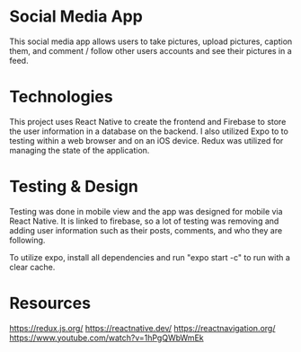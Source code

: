 # Social Media App
This social media app allows users to take pictures, upload pictures, caption them, and comment / follow other users accounts and see their pictures in a feed.

# Technologies
This project uses React Native to create the frontend and Firebase to store the user information in a database on the backend. I also utilized Expo to to testing within a web browser and on an iOS device. Redux was utilized for managing the state of the application.

# Testing & Design
Testing was done in mobile view and the app was designed for mobile via React Native. It is linked to firebase, so a lot of testing was removing and adding user information such as their posts, comments, and who they are following.

To utilize expo, install all dependencies and run "expo start -c" to run with a clear cache. 

# Resources

https://redux.js.org/
https://reactnative.dev/
https://reactnavigation.org/
https://www.youtube.com/watch?v=1hPgQWbWmEk
